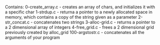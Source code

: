 Contains:
0-create_array.c - creates an array of chars, and initializes it with a specific char
1-strdup.c - returna a pointer to a newly allocated space in memory, which contains a copy of the string given as a parameter
2-str_concat.c - concatenates two strings
3-alloc-grid.c - returns a pointer to a 2 dimensional array of integers
4-free_grid.c - frees a 2 dimensional grid previously created by alloc_grid
100-argstostr.c - concatenates all the arguments of your program
